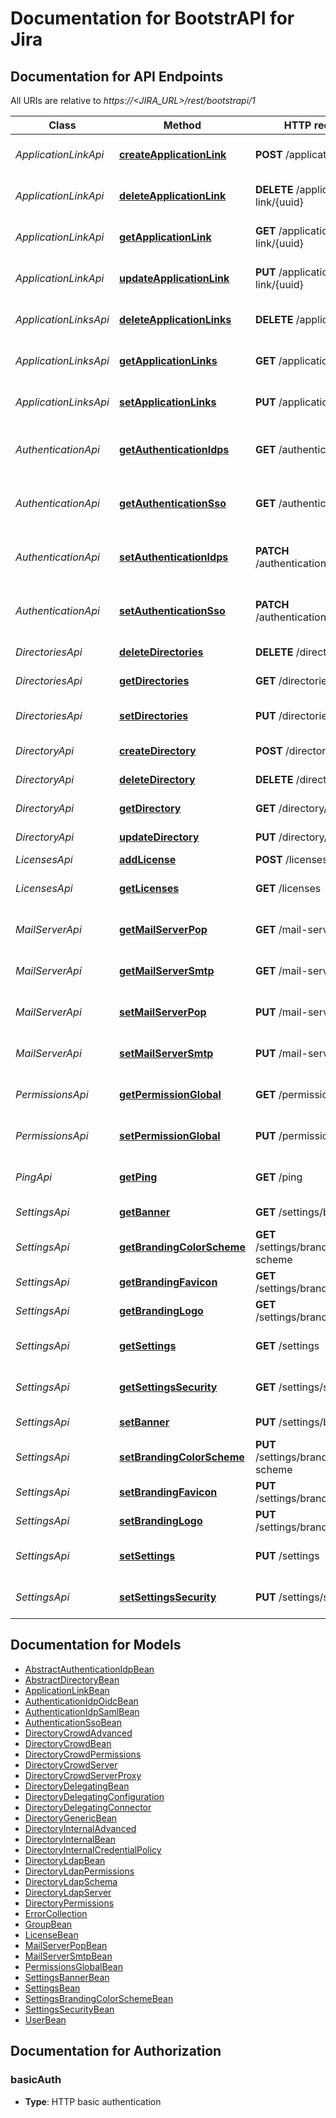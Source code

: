# Documentation for BootstrAPI for Jira

<a name="documentation-for-api-endpoints"></a>
## Documentation for API Endpoints

All URIs are relative to *https://<JIRA_URL>/rest/bootstrapi/1*

| Class | Method | HTTP request | Description |
|------------ | ------------- | ------------- | -------------|
| *ApplicationLinkApi* | [**createApplicationLink**](Apis/ApplicationLinkApi.md#createapplicationlink) | **POST** /application-link | Create an application link |
*ApplicationLinkApi* | [**deleteApplicationLink**](Apis/ApplicationLinkApi.md#deleteapplicationlink) | **DELETE** /application-link/{uuid} | Delete an application link |
*ApplicationLinkApi* | [**getApplicationLink**](Apis/ApplicationLinkApi.md#getapplicationlink) | **GET** /application-link/{uuid} | Get an application link |
*ApplicationLinkApi* | [**updateApplicationLink**](Apis/ApplicationLinkApi.md#updateapplicationlink) | **PUT** /application-link/{uuid} | Update an application link |
| *ApplicationLinksApi* | [**deleteApplicationLinks**](Apis/ApplicationLinksApi.md#deleteapplicationlinks) | **DELETE** /application-links | Delete all application links |
*ApplicationLinksApi* | [**getApplicationLinks**](Apis/ApplicationLinksApi.md#getapplicationlinks) | **GET** /application-links | Get all application links |
*ApplicationLinksApi* | [**setApplicationLinks**](Apis/ApplicationLinksApi.md#setapplicationlinks) | **PUT** /application-links | Set a list of application links |
| *AuthenticationApi* | [**getAuthenticationIdps**](Apis/AuthenticationApi.md#getauthenticationidps) | **GET** /authentication/idps | Get all authentication identity providers |
*AuthenticationApi* | [**getAuthenticationSso**](Apis/AuthenticationApi.md#getauthenticationsso) | **GET** /authentication/sso | Get authentication SSO configuration |
*AuthenticationApi* | [**setAuthenticationIdps**](Apis/AuthenticationApi.md#setauthenticationidps) | **PATCH** /authentication/idps | Set all authentication identity providers |
*AuthenticationApi* | [**setAuthenticationSso**](Apis/AuthenticationApi.md#setauthenticationsso) | **PATCH** /authentication/sso | Set authentication SSO configuration |
| *DirectoriesApi* | [**deleteDirectories**](Apis/DirectoriesApi.md#deletedirectories) | **DELETE** /directories | Delete all user directories |
*DirectoriesApi* | [**getDirectories**](Apis/DirectoriesApi.md#getdirectories) | **GET** /directories | Get all user directories |
*DirectoriesApi* | [**setDirectories**](Apis/DirectoriesApi.md#setdirectories) | **PUT** /directories | Set a list of user directories |
| *DirectoryApi* | [**createDirectory**](Apis/DirectoryApi.md#createdirectory) | **POST** /directory | Create a user directory |
*DirectoryApi* | [**deleteDirectory**](Apis/DirectoryApi.md#deletedirectory) | **DELETE** /directory/{id} | Delete a user directory |
*DirectoryApi* | [**getDirectory**](Apis/DirectoryApi.md#getdirectory) | **GET** /directory/{id} | Get a user directory |
*DirectoryApi* | [**updateDirectory**](Apis/DirectoryApi.md#updatedirectory) | **PUT** /directory/{id} | Update a user directory |
| *LicensesApi* | [**addLicense**](Apis/LicensesApi.md#addlicense) | **POST** /licenses | Add a license |
*LicensesApi* | [**getLicenses**](Apis/LicensesApi.md#getlicenses) | **GET** /licenses | Get all licenses information |
| *MailServerApi* | [**getMailServerPop**](Apis/MailServerApi.md#getmailserverpop) | **GET** /mail-server/pop | Get the default POP mail server |
*MailServerApi* | [**getMailServerSmtp**](Apis/MailServerApi.md#getmailserversmtp) | **GET** /mail-server/smtp | Get the default SMTP mail server |
*MailServerApi* | [**setMailServerPop**](Apis/MailServerApi.md#setmailserverpop) | **PUT** /mail-server/pop | Set the default POP mail server |
*MailServerApi* | [**setMailServerSmtp**](Apis/MailServerApi.md#setmailserversmtp) | **PUT** /mail-server/smtp | Set the default SMTP mail server |
| *PermissionsApi* | [**getPermissionGlobal**](Apis/PermissionsApi.md#getpermissionglobal) | **GET** /permissions/global | Get global permissions configuration |
*PermissionsApi* | [**setPermissionGlobal**](Apis/PermissionsApi.md#setpermissionglobal) | **PUT** /permissions/global | Set global permissions configuration |
| *PingApi* | [**getPing**](Apis/PingApi.md#getping) | **GET** /ping | Ping method for probing the REST API. |
| *SettingsApi* | [**getBanner**](Apis/SettingsApi.md#getbanner) | **GET** /settings/banner | Get the banner |
*SettingsApi* | [**getBrandingColorScheme**](Apis/SettingsApi.md#getbrandingcolorscheme) | **GET** /settings/branding/color-scheme | Get the color scheme |
*SettingsApi* | [**getBrandingFavicon**](Apis/SettingsApi.md#getbrandingfavicon) | **GET** /settings/branding/favicon | Get the favicon |
*SettingsApi* | [**getBrandingLogo**](Apis/SettingsApi.md#getbrandinglogo) | **GET** /settings/branding/logo | Get the logo |
*SettingsApi* | [**getSettings**](Apis/SettingsApi.md#getsettings) | **GET** /settings | Get the general settings |
*SettingsApi* | [**getSettingsSecurity**](Apis/SettingsApi.md#getsettingssecurity) | **GET** /settings/security | Get the security settings |
*SettingsApi* | [**setBanner**](Apis/SettingsApi.md#setbanner) | **PUT** /settings/banner | Set the banner |
*SettingsApi* | [**setBrandingColorScheme**](Apis/SettingsApi.md#setbrandingcolorscheme) | **PUT** /settings/branding/color-scheme | Set the color scheme |
*SettingsApi* | [**setBrandingFavicon**](Apis/SettingsApi.md#setbrandingfavicon) | **PUT** /settings/branding/favicon | Set the favicon |
*SettingsApi* | [**setBrandingLogo**](Apis/SettingsApi.md#setbrandinglogo) | **PUT** /settings/branding/logo | Set the logo |
*SettingsApi* | [**setSettings**](Apis/SettingsApi.md#setsettings) | **PUT** /settings | Set the general settings |
*SettingsApi* | [**setSettingsSecurity**](Apis/SettingsApi.md#setsettingssecurity) | **PUT** /settings/security | Set the security settings |


<a name="documentation-for-models"></a>
## Documentation for Models

 - [AbstractAuthenticationIdpBean](./Models/AbstractAuthenticationIdpBean.md)
 - [AbstractDirectoryBean](./Models/AbstractDirectoryBean.md)
 - [ApplicationLinkBean](./Models/ApplicationLinkBean.md)
 - [AuthenticationIdpOidcBean](./Models/AuthenticationIdpOidcBean.md)
 - [AuthenticationIdpSamlBean](./Models/AuthenticationIdpSamlBean.md)
 - [AuthenticationSsoBean](./Models/AuthenticationSsoBean.md)
 - [DirectoryCrowdAdvanced](./Models/DirectoryCrowdAdvanced.md)
 - [DirectoryCrowdBean](./Models/DirectoryCrowdBean.md)
 - [DirectoryCrowdPermissions](./Models/DirectoryCrowdPermissions.md)
 - [DirectoryCrowdServer](./Models/DirectoryCrowdServer.md)
 - [DirectoryCrowdServerProxy](./Models/DirectoryCrowdServerProxy.md)
 - [DirectoryDelegatingBean](./Models/DirectoryDelegatingBean.md)
 - [DirectoryDelegatingConfiguration](./Models/DirectoryDelegatingConfiguration.md)
 - [DirectoryDelegatingConnector](./Models/DirectoryDelegatingConnector.md)
 - [DirectoryGenericBean](./Models/DirectoryGenericBean.md)
 - [DirectoryInternalAdvanced](./Models/DirectoryInternalAdvanced.md)
 - [DirectoryInternalBean](./Models/DirectoryInternalBean.md)
 - [DirectoryInternalCredentialPolicy](./Models/DirectoryInternalCredentialPolicy.md)
 - [DirectoryLdapBean](./Models/DirectoryLdapBean.md)
 - [DirectoryLdapPermissions](./Models/DirectoryLdapPermissions.md)
 - [DirectoryLdapSchema](./Models/DirectoryLdapSchema.md)
 - [DirectoryLdapServer](./Models/DirectoryLdapServer.md)
 - [DirectoryPermissions](./Models/DirectoryPermissions.md)
 - [ErrorCollection](./Models/ErrorCollection.md)
 - [GroupBean](./Models/GroupBean.md)
 - [LicenseBean](./Models/LicenseBean.md)
 - [MailServerPopBean](./Models/MailServerPopBean.md)
 - [MailServerSmtpBean](./Models/MailServerSmtpBean.md)
 - [PermissionsGlobalBean](./Models/PermissionsGlobalBean.md)
 - [SettingsBannerBean](./Models/SettingsBannerBean.md)
 - [SettingsBean](./Models/SettingsBean.md)
 - [SettingsBrandingColorSchemeBean](./Models/SettingsBrandingColorSchemeBean.md)
 - [SettingsSecurityBean](./Models/SettingsSecurityBean.md)
 - [UserBean](./Models/UserBean.md)


<a name="documentation-for-authorization"></a>
## Documentation for Authorization

<a name="basicAuth"></a>
### basicAuth

- **Type**: HTTP basic authentication

